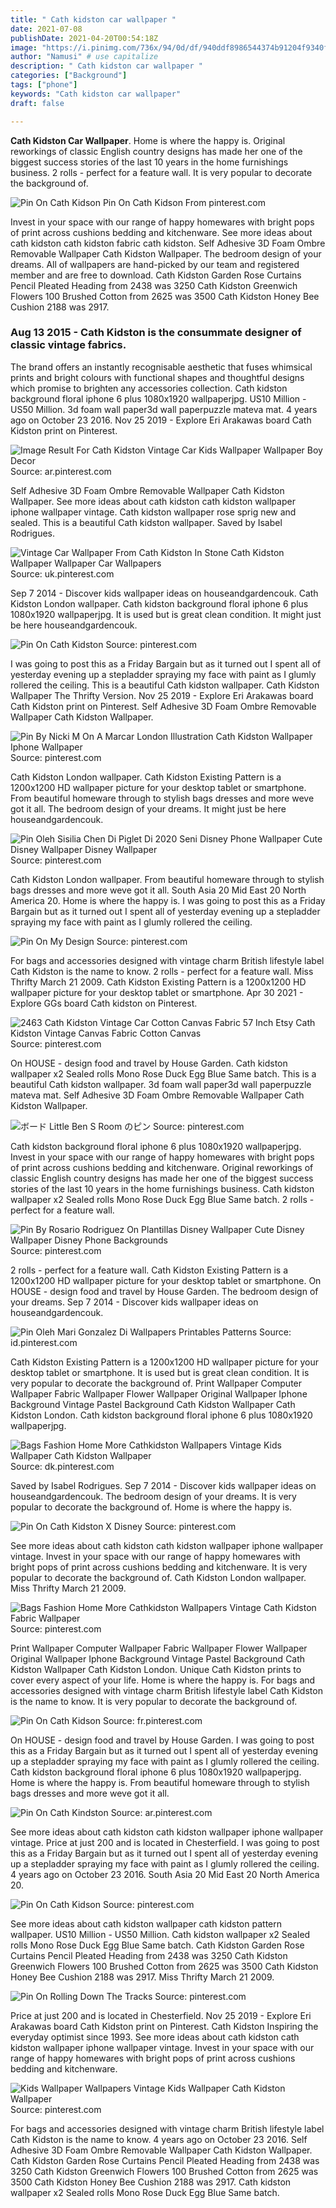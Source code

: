 ```yaml
---
title: " Cath kidston car wallpaper "
date: 2021-07-08
publishDate: 2021-04-20T00:54:18Z
image: "https://i.pinimg.com/736x/94/0d/df/940ddf8986544374b91204f9340f95fc.jpg"
author: "Namusi" # use capitalize
description: " Cath kidston car wallpaper "
categories: ["Background"]
tags: ["phone"]
keywords: "Cath kidston car wallpaper"
draft: false

---
```



**Cath Kidston Car Wallpaper**. Home is where the happy is. Original reworkings of classic English country designs has made her one of the biggest success stories of the last 10 years in the home furnishings business. 2 rolls - perfect for a feature wall. It is very popular to decorate the background of.

![Pin On Cath Kidson](https://i.pinimg.com/originals/6c/2e/c2/6c2ec2deda72c9bb407ebf364fdaf181.jpg "Pin On Cath Kidson")
Pin On Cath Kidson From pinterest.com


Invest in your space with our range of happy homewares with bright pops of print across cushions bedding and kitchenware. See more ideas about cath kidston cath kidston fabric cath kidston. Self Adhesive 3D Foam Ombre Removable Wallpaper Cath Kidston Wallpaper. The bedroom design of your dreams. All of wallpapers are hand-picked by our team and registered member and are free to download. Cath Kidston Garden Rose Curtains Pencil Pleated Heading from 2438 was 3250 Cath Kidston Greenwich Flowers 100 Brushed Cotton from 2625 was 3500 Cath Kidston Honey Bee Cushion 2188 was 2917.

### Aug 13 2015 - Cath Kidston is the consummate designer of classic vintage fabrics.

The brand offers an instantly recognisable aesthetic that fuses whimsical prints and bright colours with functional shapes and thoughtful designs which promise to brighten any accessories collection. Cath kidston background floral iphone 6 plus 1080x1920 wallpaperjpg. US10 Million - US50 Million. 3d foam wall paper3d wall paperpuzzle mateva mat. 4 years ago on October 23 2016. Nov 25 2019 - Explore Eri Arakawas board Cath Kidston print on Pinterest.


![Image Result For Cath Kidston Vintage Car Kids Wallpaper Wallpaper Boy Decor](https://i.pinimg.com/originals/d7/78/e4/d778e44e9c8bd079d18a373986faf3c7.jpg "Image Result For Cath Kidston Vintage Car Kids Wallpaper Wallpaper Boy Decor")
Source: ar.pinterest.com

Self Adhesive 3D Foam Ombre Removable Wallpaper Cath Kidston Wallpaper. See more ideas about cath kidston cath kidston wallpaper iphone wallpaper vintage. Cath kidston wallpaper rose sprig new and sealed. This is a beautiful Cath kidston wallpaper. Saved by Isabel Rodrigues.

![Vintage Car Wallpaper From Cath Kidston In Stone Cath Kidston Wallpaper Wallpaper Car Wallpapers](https://i.pinimg.com/originals/93/3b/24/933b2436c24f61365925fc6fba85d24c.jpg "Vintage Car Wallpaper From Cath Kidston In Stone Cath Kidston Wallpaper Wallpaper Car Wallpapers")
Source: uk.pinterest.com

Sep 7 2014 - Discover kids wallpaper ideas on houseandgardencouk. Cath Kidston London wallpaper. Cath kidston background floral iphone 6 plus 1080x1920 wallpaperjpg. It is used but is great clean condition. It might just be here houseandgardencouk.

![Pin On Cath Kidston](https://i.pinimg.com/originals/ca/12/c8/ca12c84ff94e74ac1fc578eb47e20b03.jpg "Pin On Cath Kidston")
Source: pinterest.com

I was going to post this as a Friday Bargain but as it turned out I spent all of yesterday evening up a stepladder spraying my face with paint as I glumly rollered the ceiling. This is a beautiful Cath kidston wallpaper. Cath Kidston Wallpaper The Thrifty Version. Nov 25 2019 - Explore Eri Arakawas board Cath Kidston print on Pinterest. Self Adhesive 3D Foam Ombre Removable Wallpaper Cath Kidston Wallpaper.

![Pin By Nicki M On A Marcar London Illustration Cath Kidston Wallpaper Iphone Wallpaper](https://i.pinimg.com/originals/0c/13/9b/0c139b6b0c2da8e40f55a86782578e4b.jpg "Pin By Nicki M On A Marcar London Illustration Cath Kidston Wallpaper Iphone Wallpaper")
Source: pinterest.com

Cath Kidston London wallpaper. Cath Kidston Existing Pattern is a 1200x1200 HD wallpaper picture for your desktop tablet or smartphone. From beautiful homeware through to stylish bags dresses and more weve got it all. The bedroom design of your dreams. It might just be here houseandgardencouk.

![Pin Oleh Sisilia Chen Di Piglet Di 2020 Seni Disney Phone Wallpaper Cute Disney Wallpaper Disney Wallpaper](https://i.pinimg.com/736x/b3/3f/a8/b33fa84e81566a36a8acce45ac72362d.jpg "Pin Oleh Sisilia Chen Di Piglet Di 2020 Seni Disney Phone Wallpaper Cute Disney Wallpaper Disney Wallpaper")
Source: pinterest.com

Cath Kidston London wallpaper. From beautiful homeware through to stylish bags dresses and more weve got it all. South Asia 20 Mid East 20 North America 20. Home is where the happy is. I was going to post this as a Friday Bargain but as it turned out I spent all of yesterday evening up a stepladder spraying my face with paint as I glumly rollered the ceiling.

![Pin On My Design](https://i.pinimg.com/originals/df/ae/e5/dfaee547f4955afbd4037594b26be27a.jpg "Pin On My Design")
Source: pinterest.com

For bags and accessories designed with vintage charm British lifestyle label Cath Kidston is the name to know. 2 rolls - perfect for a feature wall. Miss Thrifty March 21 2009. Cath Kidston Existing Pattern is a 1200x1200 HD wallpaper picture for your desktop tablet or smartphone. Apr 30 2021 - Explore GGs board Cath kidston on Pinterest.

![2463 Cath Kidston Vintage Car Cotton Canvas Fabric 57 Inch Etsy Cath Kidston Vintage Canvas Fabric Cotton Canvas](https://i.pinimg.com/originals/ea/75/cd/ea75cda39a395b4eb4aea9aebf3367f6.jpg "2463 Cath Kidston Vintage Car Cotton Canvas Fabric 57 Inch Etsy Cath Kidston Vintage Canvas Fabric Cotton Canvas")
Source: pinterest.com

On HOUSE - design food and travel by House Garden. Cath kidston wallpaper x2 Sealed rolls Mono Rose Duck Egg Blue Same batch. This is a beautiful Cath kidston wallpaper. 3d foam wall paper3d wall paperpuzzle mateva mat. Self Adhesive 3D Foam Ombre Removable Wallpaper Cath Kidston Wallpaper.

![ボード Little Ben S Room のピン](https://i.pinimg.com/originals/3b/f5/e8/3bf5e83a41dcdf29ed435e1fbc9eeacd.png "ボード Little Ben S Room のピン")
Source: pinterest.com

Cath kidston background floral iphone 6 plus 1080x1920 wallpaperjpg. Invest in your space with our range of happy homewares with bright pops of print across cushions bedding and kitchenware. Original reworkings of classic English country designs has made her one of the biggest success stories of the last 10 years in the home furnishings business. Cath kidston wallpaper x2 Sealed rolls Mono Rose Duck Egg Blue Same batch. 2 rolls - perfect for a feature wall.

![Pin By Rosario Rodriguez On Plantillas Disney Wallpaper Cute Disney Wallpaper Disney Phone Backgrounds](https://i.pinimg.com/originals/bd/21/74/bd2174d778a83272db74e4012f1bde29.jpg "Pin By Rosario Rodriguez On Plantillas Disney Wallpaper Cute Disney Wallpaper Disney Phone Backgrounds")
Source: pinterest.com

2 rolls - perfect for a feature wall. Cath Kidston Existing Pattern is a 1200x1200 HD wallpaper picture for your desktop tablet or smartphone. On HOUSE - design food and travel by House Garden. The bedroom design of your dreams. Sep 7 2014 - Discover kids wallpaper ideas on houseandgardencouk.

![Pin Oleh Mari Gonzalez Di Wallpapers Printables Patterns](https://i.pinimg.com/originals/90/fa/d6/90fad64c091a56fe4f99274a55def3b4.jpg "Pin Oleh Mari Gonzalez Di Wallpapers Printables Patterns")
Source: id.pinterest.com

Cath Kidston Existing Pattern is a 1200x1200 HD wallpaper picture for your desktop tablet or smartphone. It is used but is great clean condition. It is very popular to decorate the background of. Print Wallpaper Computer Wallpaper Fabric Wallpaper Flower Wallpaper Original Wallpaper Iphone Background Vintage Pastel Background Cath Kidston Wallpaper Cath Kidston London. Cath kidston background floral iphone 6 plus 1080x1920 wallpaperjpg.

![Bags Fashion Home More Cathkidston Wallpapers Vintage Kids Wallpaper Cath Kidston Wallpaper](https://i.pinimg.com/originals/7c/37/85/7c3785f8b789e63fd02f302df938b89d.jpg "Bags Fashion Home More Cathkidston Wallpapers Vintage Kids Wallpaper Cath Kidston Wallpaper")
Source: dk.pinterest.com

Saved by Isabel Rodrigues. Sep 7 2014 - Discover kids wallpaper ideas on houseandgardencouk. The bedroom design of your dreams. It is very popular to decorate the background of. Home is where the happy is.

![Pin On Cath Kidston X Disney](https://i.pinimg.com/originals/2b/15/1e/2b151edafb1480d63192841d999cdf0f.png "Pin On Cath Kidston X Disney")
Source: pinterest.com

See more ideas about cath kidston cath kidston wallpaper iphone wallpaper vintage. Invest in your space with our range of happy homewares with bright pops of print across cushions bedding and kitchenware. It is very popular to decorate the background of. Cath Kidston London wallpaper. Miss Thrifty March 21 2009.

![Bags Fashion Home More Cathkidston Wallpapers Vintage Cath Kidston Fabric Wallpaper](https://i.pinimg.com/originals/be/13/fd/be13fd86a558d155f79bf4e65f3be085.jpg "Bags Fashion Home More Cathkidston Wallpapers Vintage Cath Kidston Fabric Wallpaper")
Source: pinterest.com

Print Wallpaper Computer Wallpaper Fabric Wallpaper Flower Wallpaper Original Wallpaper Iphone Background Vintage Pastel Background Cath Kidston Wallpaper Cath Kidston London. Unique Cath Kidston prints to cover every aspect of your life. Home is where the happy is. For bags and accessories designed with vintage charm British lifestyle label Cath Kidston is the name to know. It is very popular to decorate the background of.

![Pin On Cath Kidson](https://i.pinimg.com/originals/aa/de/38/aade3807726f974deddcf60257793731.jpg "Pin On Cath Kidson")
Source: fr.pinterest.com

On HOUSE - design food and travel by House Garden. I was going to post this as a Friday Bargain but as it turned out I spent all of yesterday evening up a stepladder spraying my face with paint as I glumly rollered the ceiling. Cath kidston background floral iphone 6 plus 1080x1920 wallpaperjpg. Home is where the happy is. From beautiful homeware through to stylish bags dresses and more weve got it all.

![Pin On Cath Kindston](https://i.pinimg.com/originals/f0/f1/e2/f0f1e2513febd62cd9350d9c9e9b213d.jpg "Pin On Cath Kindston")
Source: ar.pinterest.com

See more ideas about cath kidston cath kidston wallpaper iphone wallpaper vintage. Price at just 200 and is located in Chesterfield. I was going to post this as a Friday Bargain but as it turned out I spent all of yesterday evening up a stepladder spraying my face with paint as I glumly rollered the ceiling. 4 years ago on October 23 2016. South Asia 20 Mid East 20 North America 20.

![Pin On Cath Kidson](https://i.pinimg.com/originals/6c/2e/c2/6c2ec2deda72c9bb407ebf364fdaf181.jpg "Pin On Cath Kidson")
Source: pinterest.com

See more ideas about cath kidston wallpaper cath kidston pattern wallpaper. US10 Million - US50 Million. Cath kidston wallpaper x2 Sealed rolls Mono Rose Duck Egg Blue Same batch. Cath Kidston Garden Rose Curtains Pencil Pleated Heading from 2438 was 3250 Cath Kidston Greenwich Flowers 100 Brushed Cotton from 2625 was 3500 Cath Kidston Honey Bee Cushion 2188 was 2917. Miss Thrifty March 21 2009.

![Pin On Rolling Down The Tracks](https://i.pinimg.com/originals/04/b9/54/04b954f70a48b81bbb2d52868bdd4620.jpg "Pin On Rolling Down The Tracks")
Source: pinterest.com

Price at just 200 and is located in Chesterfield. Nov 25 2019 - Explore Eri Arakawas board Cath Kidston print on Pinterest. Cath Kidston Inspiring the everyday optimist since 1993. See more ideas about cath kidston cath kidston wallpaper iphone wallpaper vintage. Invest in your space with our range of happy homewares with bright pops of print across cushions bedding and kitchenware.

![Kids Wallpaper Wallpapers Vintage Kids Wallpaper Cath Kidston Wallpaper](https://i.pinimg.com/736x/94/0d/df/940ddf8986544374b91204f9340f95fc.jpg "Kids Wallpaper Wallpapers Vintage Kids Wallpaper Cath Kidston Wallpaper")
Source: pinterest.com

For bags and accessories designed with vintage charm British lifestyle label Cath Kidston is the name to know. 4 years ago on October 23 2016. Self Adhesive 3D Foam Ombre Removable Wallpaper Cath Kidston Wallpaper. Cath Kidston Garden Rose Curtains Pencil Pleated Heading from 2438 was 3250 Cath Kidston Greenwich Flowers 100 Brushed Cotton from 2625 was 3500 Cath Kidston Honey Bee Cushion 2188 was 2917. Cath kidston wallpaper x2 Sealed rolls Mono Rose Duck Egg Blue Same batch.

